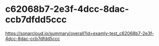 # c62068b7-2e3f-4dcc-8dac-ccb7dfdd5ccc
https://sonarcloud.io/summary/overall?id=examly-test_c62068b7-2e3f-4dcc-8dac-ccb7dfdd5ccc
